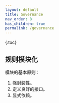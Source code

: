 ```yaml
---
layout: default
title: Governance
nav_order: 8
has_children: true
permalink: /governance
---
```


{:toc}


## 规则模块化

模块的基本原则：

1. 强封装性。
2. 定义良好的接口。
3. 显式依赖。

